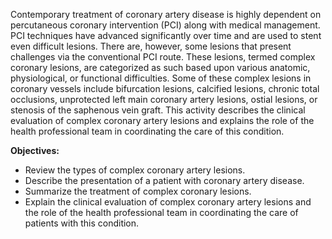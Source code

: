 Contemporary treatment of coronary artery disease is highly dependent on percutaneous coronary intervention (PCI) along with medical management. PCI techniques have advanced significantly over time and are used to stent even difficult lesions. There are, however, some lesions that present challenges via the conventional PCI route. These lesions, termed complex coronary lesions, are categorized as such based upon various anatomic, physiological, or functional difficulties. Some of these complex lesions in coronary vessels include bifurcation lesions, calcified lesions, chronic total occlusions, unprotected left main coronary artery lesions, ostial lesions, or stenosis of the saphenous vein graft. This activity describes the clinical evaluation of complex coronary artery lesions and explains the role of the health professional team in coordinating the care of this condition.

**Objectives:**
- Review the types of complex coronary artery lesions.
- Describe the presentation of a patient with coronary artery disease.
- Summarize the treatment of complex coronary lesions.
- Explain the clinical evaluation of complex coronary artery lesions and the role of the health professional team in coordinating the care of patients with this condition.